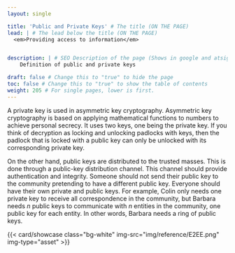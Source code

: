 ```yaml
---
layout: single

title: 'Public and Private Keys' # The title (ON THE PAGE)
lead: | # The lead below the title (ON THE PAGE)
  <em>Providing access to information</em>


description: | # SEO Description of the page (Shows in google and atsign.dev search)
    Definition of public and private keys

draft: false # Change this to "true" to hide the page
toc: false # Change this to "true" to show the table of contents
weight: 205 # For single pages, lower is first.
---
```


A private key is used in asymmetric key cryptography. Asymmetric key cryptography is based on applying mathematical functions to numbers to achieve personal secrecy. It uses two keys, one being the private key. If you think of decryption as locking and unlocking padlocks with keys, then the padlock that is locked with a public key can only be unlocked with its corresponding private key.

On the other hand, public keys are distributed to the trusted masses. This is done through a public-key distribution channel. This channel should provide authentication and integrity. Someone should not send their public key to the community pretending to have a different public key. Everyone should have their own private and public keys. For example, Colin only needs one private key to receive all correspondence in the community, but Barbara needs *n* public keys to communicate with *n* entities in the community, one public key for each entity. In other words, Barbara needs a ring of public keys.

{{< card/showcase class="bg-white" img-src="img/reference/E2EE.png" img-type="asset"  >}}
